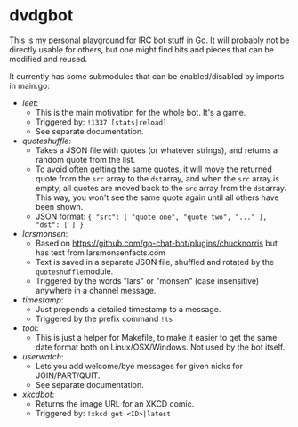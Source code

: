 # dvdgbot

This is my personal playground for IRC bot stuff in Go.
It will probably not be directly usable for others, but one might find bits and pieces that can be modified and reused.

It currently has some submodules that can be enabled/disabled by imports in main.go:

- *leet*:
  * This is the main motivation for the whole bot. It's a game.
  * Triggered by: `!1337 [stats|reload]`
  * See separate documentation.
- *quoteshuffle*:
  * Takes a JSON file with quotes (or whatever strings), and returns a random quote from the list.
  * To avoid often getting the same quotes, it will move the returned quote from the `src` array to the `dst`array, and when the `src` array is empty, all quotes are moved back to the `src` array from the `dst`array. This way, you won't see the same quote again until all others have been shown.
  * JSON format:
      `{
		"src": [
			"quote one",
			"quote two",
			"..."
		],
		"dst": [
		]
	  }`
- *larsmonsen*:
  * Based on https://github.com/go-chat-bot/plugins/chucknorris but has text from larsmonsenfacts.com
  * Text is saved in a separate JSON file, shuffled and rotated by the `quoteshuffle`module.
  * Triggered by the words "lars" or "monsen" (case insensitive) anywhere in a channel message.
- *timestamp*:
  * Just prepends a detailed timestamp to a message.
  * Triggered by the prefix command `!ts`
- *tool*:
  * This is just a helper for Makefile, to make it easier to get the same date format both on Linux/OSX/Windows. Not used by the bot itself.
- *userwatch*:
  * Lets you add welcome/bye messages for given nicks for JOIN/PART/QUIT.
  * See separate documentation.
- *xkcdbot*:
  * Returns the image URL for an XKCD comic.
  * Triggered by: `!xkcd get <ID>|latest`
